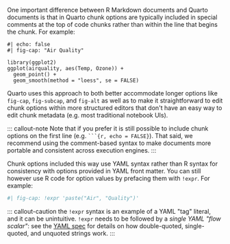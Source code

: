 
One important difference between R Markdown documents and Quarto documents is that in Quarto chunk options are typically included in special comments at the top of code chunks rather than within the line that begins the chunk. For example:

```{{r}}
#| echo: false
#| fig-cap: "Air Quality"

library(ggplot2)
ggplot(airquality, aes(Temp, Ozone)) + 
  geom_point() + 
  geom_smooth(method = "loess", se = FALSE)
```

Quarto uses this approach to both better accommodate longer options like `fig-cap`, `fig-subcap`, and `fig-alt` as well as to make it straightforward to edit chunk options within more structured editors that don't have an easy way to edit chunk metadata (e.g. most traditional notebook UIs).

::: callout-note
Note that if you prefer it is still possible to include chunk options on the first line (e.g. ```` ```{r, echo = FALSE} ````). That said, we recommend using the comment-based syntax to make documents more portable and consistent across execution engines.
:::

Chunk options included this way use YAML syntax rather than R syntax for consistency with options provided in YAML front matter. You can still however use R code for option values by prefacing them with `!expr`. For example:

``` r
#| fig-cap: !expr 'paste("Air", "Quality")'
```

::: callout-caution
the `!expr` syntax is an example of a YAML "tag" literal, and it can be unintuitive. `!expr` needs to be followed by a _single YAML "flow scalar"_: see the [YAML spec](https://yaml.org/spec/1.2.2/#73-flow-scalar-styles) for details on how double-quoted, single-quoted, and unquoted strings work.
:::

